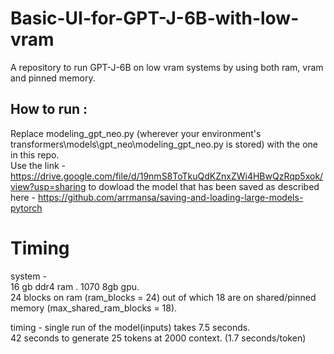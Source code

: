 # Basic-UI-for-GPT-J-6B-with-low-vram
A repository to run GPT-J-6B on low vram systems by using both ram, vram and pinned memory.

## How to run : 
Replace modeling_gpt_neo.py (wherever your environment's transformers\models\gpt_neo\modeling_gpt_neo.py is stored) with the one in this repo. <br>
Use the link - https://drive.google.com/file/d/19nmS8ToTkuQdKZnxZWi4HBwQzRqp5xok/view?usp=sharing to dowload the model that has been saved as described here - https://github.com/arrmansa/saving-and-loading-large-models-pytorch

# Timing
system - <br>
16 gb ddr4 ram . 1070 8gb gpu. <br> 
24 blocks on ram (ram_blocks = 24) out of which 18 are on shared/pinned memory (max_shared_ram_blocks = 18).<br>

timing - 
single run of the model(inputs) takes 7.5 seconds.<br>
42 seconds to generate 25 tokens at 2000 context. (1.7 seconds/token)<br>

